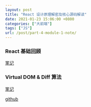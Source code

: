 ```yaml
---
layout: post
title: "React 设计原理解密及核心源码解读"
date: 2021-01-23 15:06:00 +0800
categories: ["大前端"]
tags: ["JS"]
url: /post/part-4-module-1-note/
---
```


### React 基础回顾

[笔记](/post/part-4-module-1-react-basic/)

### Virtual DOM & Diff 算法

[笔记](/post/part-4-module-1-virtualdom&diff/)

[github](https://github.com/caorushizi/tiny-react)
